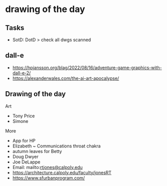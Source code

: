 # drawing of the day

## Tasks

* SotD: DotD > check all dwgs scanned


## dall-e

* https://hpjansson.org/blag/2022/08/16/adventure-game-graphics-with-dall-e-2/
* https://alexanderwales.com/the-ai-art-apocalypse/


## Drawing of the day

Art
* Tony Price
* Simone


More

* App for HP
* Elizabeth ~ Communications throat chakra
* autumn leaves for Betty
* Doug Dwyer
* Joe DeLappe
* Email: mailto:rtjones@calpoly.edu
* https://architecture.calpoly.edu/faculty/jonesRT
* https://www.sfurbanprogram.com/

